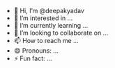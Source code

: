 - 👋 Hi, I’m @deepakyadav
- 👀 I’m interested in ...
- 🌱 I’m currently learning ...
- 💞️ I’m looking to collaborate on ...
- 📫 How to reach me ...
- 😄 Pronouns: ...
- ⚡ Fun fact: ...

<!---
deepakkirar/deepakkirar is a ✨ special ✨ repository because its `README.md` (this file) appears on your GitHub profile.
You can click the Preview link to take a look at your changes.
--->
